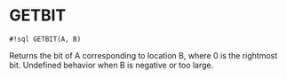 # GETBIT

`#!sql GETBIT(A, B)`

Returns the bit of A corresponding to location B,
where 0 is the rightmost bit. Undefined behavior when
B is negative or too large.
